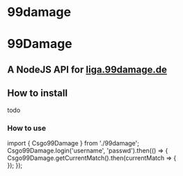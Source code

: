 # 99damage
# 99Damage
## A NodeJS API for [liga.99damage.de](http://liga.99damage.de)

## How to install
todo

### How to use 
import { Csgo99Damage } from './99damage';
Csgo99Damage.login('username', 'passwd').then(() => {
    Csgo99Damage.getCurrentMatch().then(currentMatch => {        
    });
});
